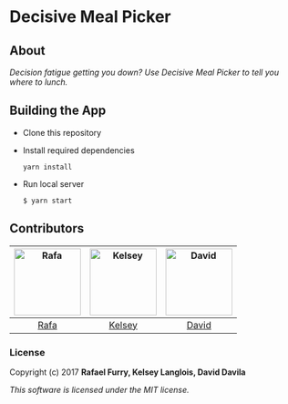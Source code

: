 # Decisive Meal Picker

## About

_Decision fatigue getting you down? Use Decisive Meal Picker to tell you where to lunch._

## Building the App

* Clone this repository
* Install required dependencies

  ```
  yarn install
  ```

* Run local server
  ```
  $ yarn start
  ```

## Contributors

| [<img alt="Rafa" src="https://avatars0.githubusercontent.com/u/13779974?s=460&v=4" width="117">](https://github.com/bullthistle) | [<img alt="Kelsey" src="https://avatars3.githubusercontent.com/u/25832730?s=460&v=4" width="117">](https://github.com/langlk) | [<img alt="David" src="https://avatars0.githubusercontent.com/u/7788226?s=460&v=4" width="117">](https://github.com/Fals3Android) |
| :------------------------------------------------------------------------------------------------------------------------------: | :---------------------------------------------------------------------------------------------------------------------------: | :-------------------------------------------------------------------------------------------------------------------------------: |
|                                              [Rafa](https://github.com/bullthistle)                                              |                                              [Kelsey](https://github.com/langlk)                                              |                                             [David](https://github.com/Fals3Android)                                              |

### License

Copyright (c) 2017 **Rafael Furry, Kelsey Langlois, David Davila**

_This software is licensed under the MIT license._

